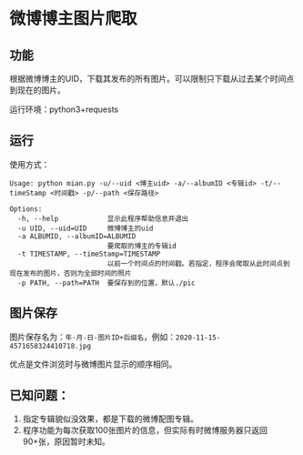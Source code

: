 # 微博博主图片爬取

## 功能

根据微博博主的UID，下载其发布的所有图片。可以限制只下载从过去某个时间点到现在的图片。

运行环境：python3+requests

## 运行

使用方式：

```
Usage: python mian.py -u/--uid <博主uid> -a/--albumID <专辑id> -t/--timeStamp <时间戳> -p/--path <保存路径>

Options:
  -h, --help            显示此程序帮助信息并退出
  -u UID, --uid=UID     微博博主的uid
  -a ALBUMID, --albumID=ALBUMID
                        要爬取的博主的专辑id
  -t TIMESTAMP, --timeStamp=TIMESTAMP
                        以前一个时间点的时间戳。若指定，程序会爬取从此时间点到现在发布的图片，否则为全部时间的照片
  -p PATH, --path=PATH  要保存到的位置，默认./pic
```

## 图片保存

图片保存名为：`年-月-日-图片ID+后缀名`，例如：`2020-11-15-4571658324410718.jpg`

优点是文件浏览时与微博图片显示的顺序相同。

## 已知问题：

1. 指定专辑貌似没效果，都是下载的微博配图专辑。
2. 程序功能为每次获取100张图片的信息，但实际有时微博服务器只返回90+张，原因暂时未知。